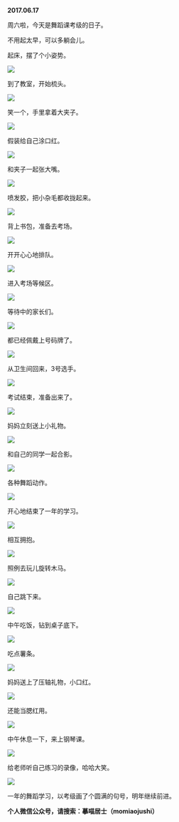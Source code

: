 
          
            
**2017.06.17**

周六啦，今天是舞蹈课考级的日子。

不用起太早，可以多躺会儿。

起床，摆了个小姿势。




![](//upload-images.jianshu.io/upload_images/51001-2e86f68575e47545.jpg)




到了教室，开始梳头。




![](//upload-images.jianshu.io/upload_images/51001-1c49cedcabae13a5.jpg)




笑一个，手里拿着大夹子。




![](//upload-images.jianshu.io/upload_images/51001-812d1f4206ce3fa4.jpg)




假装给自己涂口红。




![](//upload-images.jianshu.io/upload_images/51001-788edeedcfe2edb9.jpg)




和夹子一起张大嘴。




![](//upload-images.jianshu.io/upload_images/51001-b22e53088f99e94a.jpg)




喷发胶，把小杂毛都收拢起来。




![](//upload-images.jianshu.io/upload_images/51001-a5d29ba23ce29f11.jpg)




背上书包，准备去考场。




![](//upload-images.jianshu.io/upload_images/51001-917c2f8cb2793afe.jpg)




开开心心地排队。




![](//upload-images.jianshu.io/upload_images/51001-10bbb7addbbf82b9.jpg)




进入考场等候区。




![](//upload-images.jianshu.io/upload_images/51001-057101a416efdaad.jpg)




等待中的家长们。




![](//upload-images.jianshu.io/upload_images/51001-9896823a644edffb.jpg)




都已经佩戴上号码牌了。




![](//upload-images.jianshu.io/upload_images/51001-93d3d010eba87011.jpg)




从卫生间回来，3号选手。




![](//upload-images.jianshu.io/upload_images/51001-648099a3f6ceec8e.jpg)




考试结束，准备出来了。




![](//upload-images.jianshu.io/upload_images/51001-6e9dfcd90f59f248.jpg)




妈妈立刻送上小礼物。




![](//upload-images.jianshu.io/upload_images/51001-654ddeedd26db4a9.jpg)




和自己的同学一起合影。




![](//upload-images.jianshu.io/upload_images/51001-e62715c4b3fb1162.jpg)




各种舞蹈动作。




![](//upload-images.jianshu.io/upload_images/51001-e61d84b3caa5d1dd.jpg)




开心地结束了一年的学习。




![](//upload-images.jianshu.io/upload_images/51001-7fb7f23433647421.jpg)




相互拥抱。




![](//upload-images.jianshu.io/upload_images/51001-d5a8b39716d36e24.jpg)




照例去玩儿旋转木马。




![](//upload-images.jianshu.io/upload_images/51001-cf730b499fe7b70d.jpg)




自己跳下来。




![](//upload-images.jianshu.io/upload_images/51001-11fcf85a1c8dc728.jpg)




中午吃饭，钻到桌子底下。




![](//upload-images.jianshu.io/upload_images/51001-b9e6e8d0310900f4.jpg)




吃点薯条。




![](//upload-images.jianshu.io/upload_images/51001-5908b77a19aa10c4.jpg)




妈妈送上了压轴礼物，小口红。




![](//upload-images.jianshu.io/upload_images/51001-e7c9d163db760052.jpg)




还能当腮红用。




![](//upload-images.jianshu.io/upload_images/51001-2ab4e8273da84f16.jpg)




中午休息一下，来上钢琴课。




![](//upload-images.jianshu.io/upload_images/51001-75c0956e513a8890.jpg)




给老师听自己练习的录像，哈哈大笑。




![](//upload-images.jianshu.io/upload_images/51001-4f4049d2a3c06689.jpg)




一年的舞蹈学习，以考级画了个圆满的句号，明年继续前进。


**个人微信公众号，请搜索：摹喵居士（momiaojushi）**

          
        